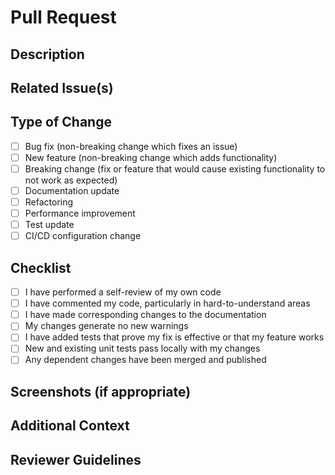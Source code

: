 # Pull Request

## Description

<!-- Provide a brief summary of the changes made in this PR -->

## Related Issue(s)

<!-- Link related issues here (e.g., "Fixes #123", "Addresses #456") -->

## Type of Change

<!-- Mark the appropriate option with an "x" -->

-   [ ] Bug fix (non-breaking change which fixes an issue)
-   [ ] New feature (non-breaking change which adds functionality)
-   [ ] Breaking change (fix or feature that would cause existing functionality to not work as expected)
-   [ ] Documentation update
-   [ ] Refactoring
-   [ ] Performance improvement
-   [ ] Test update
-   [ ] CI/CD configuration change

## Checklist

<!-- Mark the appropriate option with an "x" -->

-   [ ] I have performed a self-review of my own code
-   [ ] I have commented my code, particularly in hard-to-understand areas
-   [ ] I have made corresponding changes to the documentation
-   [ ] My changes generate no new warnings
-   [ ] I have added tests that prove my fix is effective or that my feature works
-   [ ] New and existing unit tests pass locally with my changes
-   [ ] Any dependent changes have been merged and published

## Screenshots (if appropriate)

<!-- Add screenshots here if applicable -->

## Additional Context

<!-- Add any other context about the PR here -->

## Reviewer Guidelines

<!-- Provide specific guidance for reviewers if needed -->
